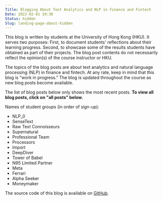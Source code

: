 ```yaml
---
Title: Blogging About Text Analytics and NLP in Finance and Fintech
Date: 2022-02-01 19:30
Status: hidden
Slug: landing-page-about-hidden
---
```


This blog is written by students at the University of Hong Kong
(HKU). It serves two purposes: First, to document students'
reflections about their learning progress. Second, to showcase some of
the results students have obtained as part of their projects. The blog
post contents do not necessarily reflect the opinion(s) of the course
instructor or HKU.

The topics of the blog posts are about text analytics and natural
language processing (NLP) in finance and fintech. At any rate, keep in
mind that this blog is "work in progress." The blog is updated
throughout the course as new blog posts become available.

The list of blog posts below only shows the most recent posts. **To
view all blog posts, click on "all posts" below.**

Names of student groups (in order of sign-up):

  * NLP_0
  * SenseText
  * Raw Text Connoisseurs
  * Supernatural
  * Professional Team
  * Processors
  * Import
  * DeepDiver
  * Tower of Babel
  * N95 Limited Partner
  * Meta
  * Ferrari
  * Alpha Seeker
  * Moneymaker

The source code of this blog is available on
[GitHub](https://github.com/buehlmaier/MFIN7036-student-blog-2022-02).
